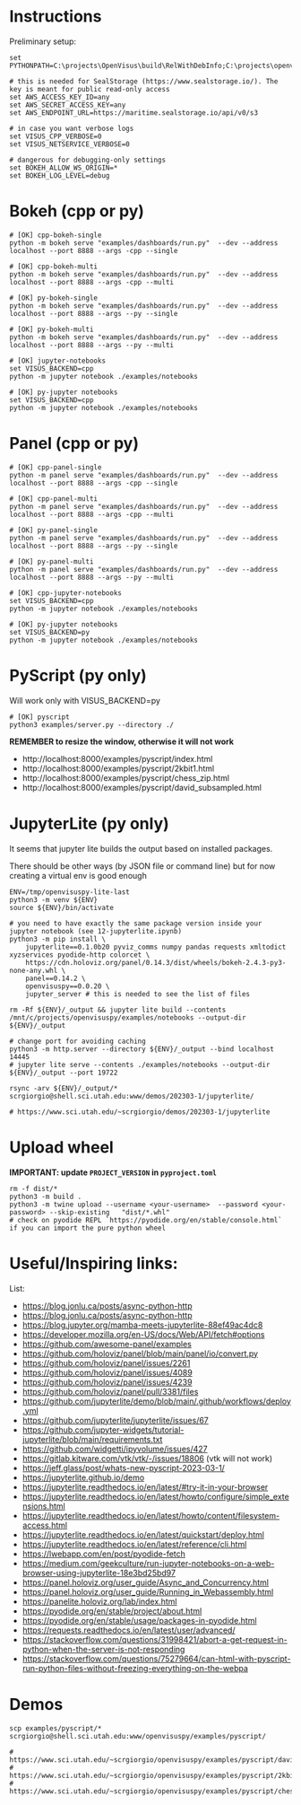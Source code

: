 # Instructions

Preliminary setup:

```
set PYTHONPATH=C:\projects\OpenVisus\build\RelWithDebInfo;C:\projects\openvisuspy\src

# this is needed for SealStorage (https://www.sealstorage.io/). The key is meant for public read-only access 
set AWS_ACCESS_KEY_ID=any
set AWS_SECRET_ACCESS_KEY=any
set AWS_ENDPOINT_URL=https://maritime.sealstorage.io/api/v0/s3

# in case you want verbose logs
set VISUS_CPP_VERBOSE=0
set VISUS_NETSERVICE_VERBOSE=0

# dangerous for debugging-only settings
set BOKEH_ALLOW_WS_ORIGIN=*
set BOKEH_LOG_LEVEL=debug
```

# Bokeh (cpp or py)

```
# [OK] cpp-bokeh-single 
python -m bokeh serve "examples/dashboards/run.py"  --dev --address localhost --port 8888 --args -cpp --single

# [OK] cpp-bokeh-multi 
python -m bokeh serve "examples/dashboards/run.py"  --dev --address localhost --port 8888 --args -cpp --multi

# [OK] py-bokeh-single 
python -m bokeh serve "examples/dashboards/run.py"  --dev --address localhost --port 8888 --args --py --single

# [OK] py-bokeh-multi 
python -m bokeh serve "examples/dashboards/run.py"  --dev --address localhost --port 8888 --args --py --multi

# [OK] jupyter-notebooks
set VISUS_BACKEND=cpp
python -m jupyter notebook ./examples/notebooks 

# [OK] py-jupyter notebooks
set VISUS_BACKEND=cpp
python -m jupyter notebook ./examples/notebooks 
```

# Panel (cpp or py)

```
# [OK] cpp-panel-single 
python -m panel serve "examples/dashboards/run.py"  --dev --address localhost --port 8888 --args -cpp --single

# [OK] cpp-panel-multi 
python -m panel serve "examples/dashboards/run.py"  --dev --address localhost --port 8888 --args -cpp --multi

# [OK] py-panel-single 
python -m panel serve "examples/dashboards/run.py"  --dev --address localhost --port 8888 --args --py --single

# [OK] py-panel-multi 
python -m panel serve "examples/dashboards/run.py"  --dev --address localhost --port 8888 --args --py --multi

# [OK] cpp-jupyter-notebooks
set VISUS_BACKEND=cpp
python -m jupyter notebook ./examples/notebooks 

# [OK] py-jupyter notebooks
set VISUS_BACKEND=py
python -m jupyter notebook ./examples/notebooks 

```

# PyScript (py only)

 Will work only with VISUS_BACKEND=py


```
# [OK] pyscript
python3 examples/server.py --directory ./
```

**REMEMBER to resize the window, otherwise it will not work**

- http://localhost:8000/examples/pyscript/index.html 
- http://localhost:8000/examples/pyscript/2kbit1.html 
- http://localhost:8000/examples/pyscript/chess_zip.html 
- http://localhost:8000/examples/pyscript/david_subsampled.html

# JupyterLite (py only)

It seems that jupyter lite builds the output based on installed packages.

There should be other ways (by JSON file or command line) but for now creating a virtual env is good enough

```
ENV=/tmp/openvisuspy-lite-last
python3 -m venv ${ENV}
source ${ENV}/bin/activate

# you need to have exactly the same package version inside your jupyter notebook (see 12-jupyterlite.ipynb)
python3 -m pip install \
    jupyterlite==0.1.0b20 pyviz_comms numpy pandas requests xmltodict xyzservices pyodide-http colorcet \
    https://cdn.holoviz.org/panel/0.14.3/dist/wheels/bokeh-2.4.3-py3-none-any.whl \
    panel==0.14.2 \
    openvisuspy==0.0.20 \
    jupyter_server # this is needed to see the list of files

rm -Rf ${ENV}/_output && jupyter lite build --contents /mnt/c/projects/openvisuspy/examples/notebooks --output-dir ${ENV}/_output

# change port for avoiding caching
python3 -m http.server --directory ${ENV}/_output --bind localhost 14445
# jupyter lite serve --contents ./examples/notebooks --output-dir ${ENV}/_output --port 19722 

rsync -arv ${ENV}/_output/* scrgiorgio@shell.sci.utah.edu:www/demos/202303-1/jupyterlite/

# https://www.sci.utah.edu/~scrgiorgio/demos/202303-1/jupyterlite
```

# Upload wheel

**IMPORTANT: update `PROJECT_VERSION` in `pyproject.toml`**

```
rm -f dist/*  
python3 -m build .
python3 -m twine upload --username <your-username>  --password <your-password> --skip-existing   "dist/*.whl" 
# check on pyodide REPL `https://pyodide.org/en/stable/console.html` if you can import the pure python wheel
```

# Useful/Inspiring links:

List:

- https://blog.jonlu.ca/posts/async-python-http
- https://blog.jonlu.ca/posts/async-python-http
- https://blog.jupyter.org/mamba-meets-jupyterlite-88ef49ac4dc8
- https://developer.mozilla.org/en-US/docs/Web/API/fetch#options
- https://github.com/awesome-panel/examples
- https://github.com/holoviz/panel/blob/main/panel/io/convert.py
- https://github.com/holoviz/panel/issues/2261
- https://github.com/holoviz/panel/issues/4089
- https://github.com/holoviz/panel/issues/4239
- https://github.com/holoviz/panel/pull/3381/files
- https://github.com/jupyterlite/demo/blob/main/.github/workflows/deploy.yml
- https://github.com/jupyterlite/jupyterlite/issues/67
- https://github.com/jupyter-widgets/tutorial-jupyterlite/blob/main/requirements.txt
- https://github.com/widgetti/ipyvolume/issues/427
- https://gitlab.kitware.com/vtk/vtk/-/issues/18806 (vtk will not work)
- https://jeff.glass/post/whats-new-pyscript-2023-03-1/
- https://jupyterlite.github.io/demo
- https://jupyterlite.readthedocs.io/en/latest/#try-it-in-your-browser
- https://jupyterlite.readthedocs.io/en/latest/howto/configure/simple_extensions.html
- https://jupyterlite.readthedocs.io/en/latest/howto/content/filesystem-access.html
- https://jupyterlite.readthedocs.io/en/latest/quickstart/deploy.html
- https://jupyterlite.readthedocs.io/en/latest/reference/cli.html
- https://lwebapp.com/en/post/pyodide-fetch
- https://medium.com/geekculture/run-jupyter-notebooks-on-a-web-browser-using-jupyterlite-18e3bd25bd97
- https://panel.holoviz.org/user_guide/Async_and_Concurrency.html
- https://panel.holoviz.org/user_guide/Running_in_Webassembly.html
- https://panelite.holoviz.org/lab/index.html
- https://pyodide.org/en/stable/project/about.html
- https://pyodide.org/en/stable/usage/packages-in-pyodide.html
- https://requests.readthedocs.io/en/latest/user/advanced/
- https://stackoverflow.com/questions/31998421/abort-a-get-request-in-python-when-the-server-is-not-responding
- https://stackoverflow.com/questions/75279664/can-html-with-pyscript-run-python-files-without-freezing-everything-on-the-webpa


# Demos

```
scp examples/pyscript/* scrgiorgio@shell.sci.utah.edu:www/openvisuspy/examples/pyscript/

# https://www.sci.utah.edu/~scrgiorgio/openvisuspy/examples/pyscript/david_subsampled.html
# https://www.sci.utah.edu/~scrgiorgio/openvisuspy/examples/pyscript/2kbit1.html
# https://www.sci.utah.edu/~scrgiorgio/openvisuspy/examples/pyscript/chess_zip.html

```